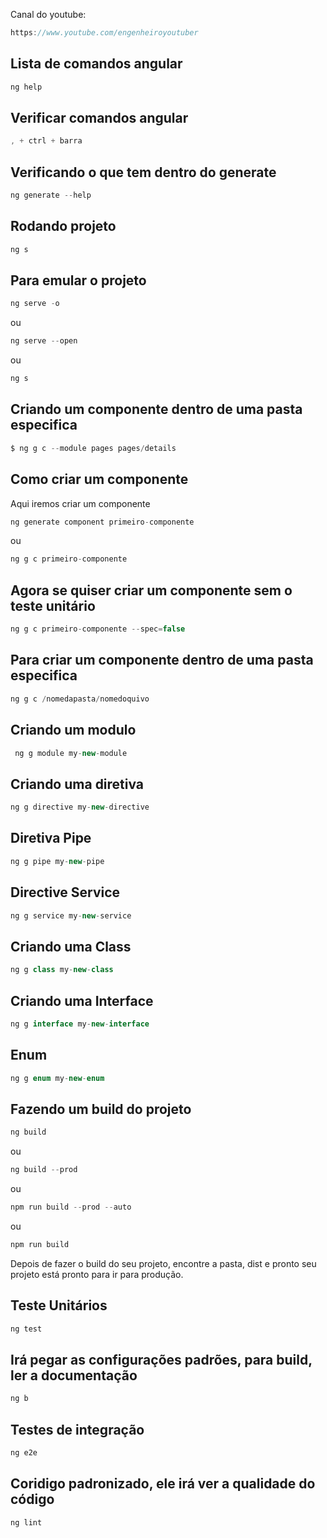 Canal do youtube:

```js
https://www.youtube.com/engenheiroyoutuber
```

## Lista de comandos angular

```js
ng help
```

## Verificar comandos angular

```js
, + ctrl + barra
```

## Verificando o que tem dentro do generate

```js
ng generate --help
```

## Rodando projeto

```js
ng s
```

## Para emular o projeto

```js
ng serve -o
```

ou

```js
ng serve --open
```

ou

```js
ng s
```

## Criando um componente dentro de uma pasta especifica

```js
$ ng g c --module pages pages/details
```

## Como criar um componente

Aqui iremos criar um componente

```js
ng generate component primeiro-componente
```

ou

```js
ng g c primeiro-componente
```

## Agora se quiser criar um componente sem o teste unitário

```js
ng g c primeiro-componente --spec=false
```

## Para criar um componente dentro de uma pasta especifica

```js
ng g c /nomedapasta/nomedoquivo
```

## Criando um modulo

```js
 ng g module my-new-module
```

## Criando uma diretiva

```js
ng g directive my-new-directive
```

## Diretiva Pipe

```js
ng g pipe my-new-pipe
```

## Directive Service

```js
ng g service my-new-service
```

## Criando uma Class

```js
ng g class my-new-class
```

## Criando uma Interface

```js
ng g interface my-new-interface
```

## Enum

```js
ng g enum my-new-enum
```

## Fazendo um build do projeto

```js
ng build
```

ou

```js
ng build --prod
```

ou

```js
npm run build --prod --auto
```

ou

```js
npm run build
```

Depois de fazer o build do seu projeto, encontre a pasta, dist e pronto seu
projeto está pronto para ir para produção.

## Teste Unitários

```js
ng test
```

## Irá pegar as configurações padrões, para build, ler a documentação

```js
ng b
```

## Testes de integração

```js
ng e2e
```

## Coridigo padronizado, ele irá ver a qualidade do código

```js
ng lint
```
